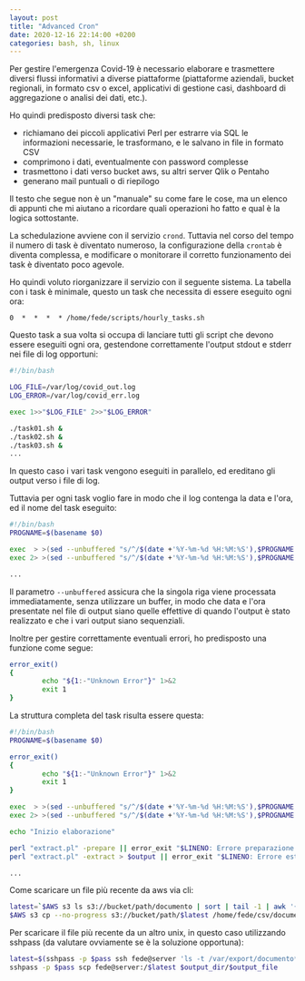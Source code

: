 ```yaml
---
layout: post
title: "Advanced Cron"
date: 2020-12-16 22:14:00 +0200
categories: bash, sh, linux
---
```

Per gestire l'emergenza Covid-19 è necessario elaborare e trasmettere diversi flussi informativi a diverse piattaforme
(piattaforme aziendali, bucket regionali, in formato csv o excel, applicativi di gestione casi, dashboard di aggregazione
o analisi dei dati, etc.).

Ho quindi predisposto diversi task che:
- richiamano dei piccoli applicativi Perl per estrarre via SQL le informazioni necessarie, le trasformano, e le salvano in file in formato CSV
- comprimono i dati, eventualmente con password complesse
- trasmettono i dati verso bucket aws, su altri server Qlik o Pentaho
- generano mail puntuali o di riepilogo

Il testo che segue non è un "manuale" su come fare le cose, ma un elenco di appunti che mi aiutano a ricordare quali operazioni
ho fatto e qual è la logica sottostante.

La schedulazione avviene con il servizio `crond`. Tuttavia nel corso del tempo il numero di task è diventato numeroso,
la configurazione della `crontab` è diventa complessa, e modificare o monitorare il corretto funzionamento dei task è diventato
poco agevole.

Ho quindi voluto riorganizzare il servizio con il seguente sistema. La tabella con i task è minimale, questo un task che necessita di essere eseguito ogni ora:

````crontab
0  *  *  *  * /home/fede/scripts/hourly_tasks.sh
````

Questo task a sua volta si occupa di lanciare tutti gli script che devono essere eseguiti ogni ora, gestendone correttamente l'output stdout e stderr nei file di log opportuni:

````sh
#!/bin/bash

LOG_FILE=/var/log/covid_out.log
LOG_ERROR=/var/log/covid_err.log

exec 1>>"$LOG_FILE" 2>>"$LOG_ERROR"

./task01.sh &
./task02.sh &
./task03.sh &
...
````

In questo caso i vari task vengono eseguiti in parallelo, ed ereditano gli output verso i file di log.

Tuttavia per ogni task voglio fare in modo che il log contenga la data e l'ora, ed il nome del task eseguito:

````sh
#!/bin/bash
PROGNAME=$(basename $0)

exec  > >(sed --unbuffered "s/^/$(date +'%Y-%m-%d %H:%M:%S'),$PROGNAME: /")
exec 2> >(sed --unbuffered "s/^/$(date +'%Y-%m-%d %H:%M:%S'),$PROGNAME: /" >&2)

...
````

Il parametro `--unbuffered` assicura che la singola riga viene processata immediatamente, senza utilizzare
un buffer, in modo che data e l'ora presentate nel file di output siano quelle effettive di
quando l'output è stato realizzato e che i vari output siano sequenziali.

Inoltre per gestire correttamente eventuali errori, ho predisposto una funzione come segue:

````sh
error_exit()
{
        echo "${1:-"Unknown Error"}" 1>&2
        exit 1
}
````

La struttura completa del task risulta essere questa:

````sh
#!/bin/bash
PROGNAME=$(basename $0)

error_exit()
{
        echo "${1:-"Unknown Error"}" 1>&2
        exit 1
}

exec  > >(sed --unbuffered "s/^/$(date +'%Y-%m-%d %H:%M:%S'),$PROGNAME: /")
exec 2> >(sed --unbuffered "s/^/$(date +'%Y-%m-%d %H:%M:%S'),$PROGNAME: /" >&2)

echo "Inizio elaborazione"

perl "extract.pl" -prepare || error_exit "$LINENO: Errore preparazione dati."
perl "extract.pl" -extract > $output || error_exit "$LINENO: Errore estrazione dati."

...
````

Come scaricare un file più recente da aws via cli:

````sh
latest=`$AWS s3 ls s3://bucket/path/documento | sort | tail -1 | awk '{ print $4 }'`                   
$AWS s3 cp --no-progress s3://bucket/path/$latest /home/fede/csv/documento.csv
````

Per scaricare il file più recente da un altro unix, in questo caso utilizzando sshpass (da valutare ovviamente se è la soluzione opportuna):

````sh
latest=$(sshpass -p $pass ssh fede@server 'ls -t /var/export/documento* | head -1')
sshpass -p $pass scp fede@server:/$latest $output_dir/$output_file
````
